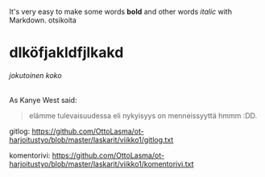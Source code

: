 It's very easy to make some words **bold** and other words *italic* with Markdown. 
otsikoita
<h1>dlköfjakldfjlkakd</h1>
<h6>jokutoinen koko</h6>
As Kanye West said:

> elämme tulevaisuudessa
> eli nykyisyys on menneissyyttä hmmm :DD.



gitlog:
https://github.com/OttoLasma/ot-harjoitustyo/blob/master/laskarit/viikko1/gitlog.txt

komentorivi:
https://github.com/OttoLasma/ot-harjoitustyo/blob/master/laskarit/viikko1/komentorivi.txt
